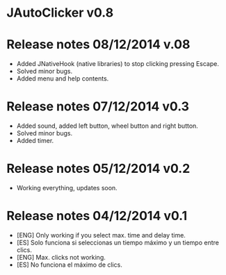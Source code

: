 ﻿JAutoClicker v0.8
============


Release notes 08/12/2014
v.08
====
- Added JNativeHook (native libraries) to stop clicking pressing Escape.
- Solved minor bugs.
- Added menu and help contents.


Release notes 07/12/2014
v0.3
====

- Added sound, added left button, wheel button and right button.
- Solved minor bugs.
- Added timer.



Release notes 05/12/2014
v0.2
====

- Working everything, updates soon.



Release notes 04/12/2014
v0.1
====
- [ENG] Only working if you select max. time and delay time.
- [ES] Solo funciona si seleccionas un tiempo máximo y un tiempo entre clics.
- [ENG] Max. clicks not working.
- [ES] No funciona el máximo de clics.

